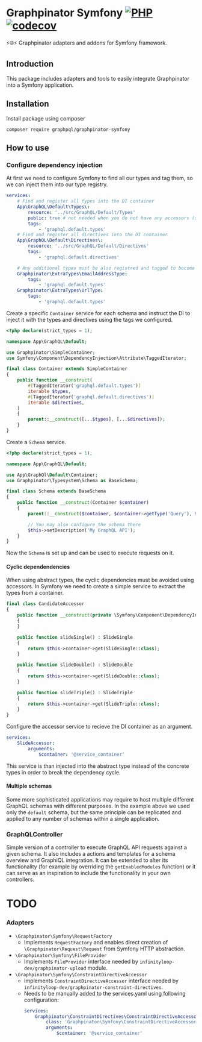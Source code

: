 # Graphpinator Symfony [![PHP](https://github.com/infinityloop-dev/graphpinator-symfony/workflows/PHP/badge.svg?branch=master)](https://github.com/infinityloop-dev/graphpinator-symfony/actions?query=workflow%3APHP) [![codecov](https://codecov.io/gh/infinityloop-dev/graphpinator-symfony/branch/master/graph/badge.svg)](https://codecov.io/gh/infinityloop-dev/graphpinator-symfony)

:zap::globe_with_meridians::zap: Graphpinator adapters and addons for Symfony framework.

## Introduction

This package includes adapters and tools to easily integrate Graphpinator into a Symfony application.

## Installation

Install package using composer

```composer require graphpql/graphpinator-symfony```

## How to use

### Configure dependency injection

At first we need to configure Symfony to find all our types and tag them, so we can inject them into our type registry.

```yaml
services:
    # Find and register all types into the DI container
    App\GraphQL\Default\Types\:
        resource: '../src/GraphQL/Default/Types'
        public: true # not needed when you do not have any accessors (see the cyclic dependencies section of this documentation)
        tags:
            - 'graphql.default.types'
    # Find and register all directives into the DI container
    App\GraphQL\Default\Directives\:
        resource: '../src/GraphQL/Default/Directives'
        tags:
            - 'graphql.default.directives'

    # Any additional types must be also registred and tagged to become available in the type container
    Graphpinator\ExtraTypes\EmailAddressType:
        tags:
            - 'graphql.default.types'
    Graphpinator\ExtraTypes\UrlType:
        tags:
            - 'graphql.default.types'
```

Create a specific `Container` service for each schema and instruct the DI to inject it with the types and directives using the tags we configured.

```php
<?php declare(strict_types = 1);

namespace App\GraphQL\Default;

use Graphpinator\SimpleContainer;
use Symfony\Component\DependencyInjection\Attribute\TaggedIterator;

final class Container extends SimpleContainer
{
    public function __construct(
        #[TaggedIterator('graphql.default.types')]
        iterable $types,
        #[TaggedIterator('graphql.default.directives')]
        iterable $directives,
    )
    {
        parent::__construct([...$types], [...$directives]);
    }
}
```

Create a `Schema` service.

```php
<?php declare(strict_types = 1);

namespace App\GraphQL\Default;

use App\GraphQl\Default\Container;
use Graphpinator\Typesystem\Schema as BaseSchema;

final class Schema extends BaseSchema
{
    public function __construct(Container $container)
    {
        parent::__construct($container, $container->getType('Query'), $container->getType('Mutation'));

        // You may also configure the schema there
        $this->setDescription('My GraphQL API');
    }
}
```

Now the `Schema` is set up and can be used to execute requests on it.

#### Cyclic dependendencies

When using abstract types, the cyclic dependencies must be avoided using accessors. In Symfony we need to create a simple service to extract the types from a container.

```php
final class CandidateAccessor
{
    public function __construct(private \Symfony\Component\DependencyInjection\ContainerInterface $container)
    {
    }

    public function slideSingle() : SlideSingle
    {
        return $this->container->get(SlideSingle::class);
    }

    public function slideDouble() : SlideDouble
    {
        return $this->container->get(SlideDouble::class);
    }

    public function slideTriple() : SlideTriple
    {
        return $this->container->get(SlideTriple::class);
    }
}

```

Configure the accessor service to recieve the DI container as an argument.

```yaml
services:
    SlideAccessor:
        arguments:
            $container: '@service_container'
```

This service is than injected into the abstract type instead of the concrete types in order to break the dependency cycle.

#### Multiple schemas

Some more sophisticated applications may require to host multiple different GraphQL schemas with different purposes.
In the example above we used only the `default` schema, but the same principle can be replicated and applied to any number of schemas within a single application.

### GraphQLController

Simple version of a controller to execute GraphQL API requests against a given schema. It also includes a actions and templates for a schema overview and GraphiQL integration. It can be extended to alter its functionality (for example by overriding the `getEnabledModules` function) or it can serve as an inspiration to include the functionality in your own controllers.


 # TODO


### Adapters

- `\Graphpinator\Symfony\RequestFactory`
    - Implements `RequestFactory` and enables direct creation of `\Graphpinator\Request\Request` from Symfony HTTP abstraction.
- `\Graphpinator\Symfony\FileProvider`
    - Implements `FileProvider` interface needed by `infinityloop-dev/graphpinator-upload` module.
- `\Graphpinator\Symfony\ConstraintDirectiveAccessor`
    - Implements `ConstraintDirectiveAccessor` interface needed by `infinityloop-dev/graphpinator-constraint-directives`.
    - Needs to be manually added to the services.yaml using following configuration:
      ```yaml
      services:
          Graphpinator\ConstraintDirectives\ConstraintDirectiveAccessor:
              class: 'Graphpinator\Symfony\ConstraintDirectiveAccessor'
              arguments:
                  $container: '@service_container'
      ```
